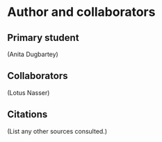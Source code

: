 Author and collaborators
========================

Primary student
---------------
(Anita Dugbartey)


Collaborators
-------------
(Lotus Nasser)


Citations
---------
(List any other sources consulted.)
